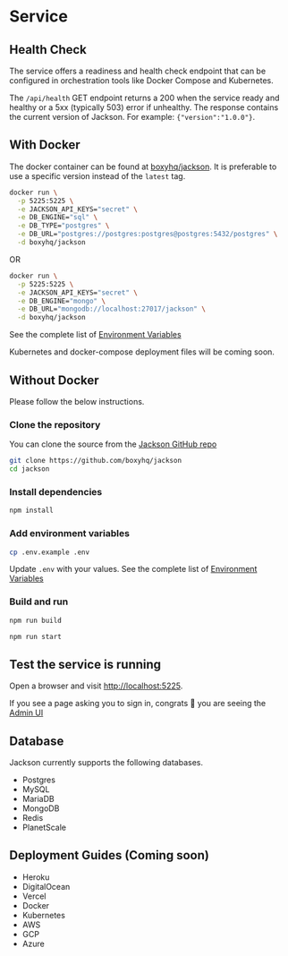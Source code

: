 # Service

## Health Check

The service offers a readiness and health check endpoint that can be configured in orchestration tools like Docker Compose and Kubernetes.

The `/api/health` GET endpoint returns a 200 when the service ready and healthy or a 5xx (typically 503) error if unhealthy. The response contains the current version of Jackson. For example: `{"version":"1.0.0"}`.

## With Docker

The docker container can be found at [boxyhq/jackson](https://hub.docker.com/r/boxyhq/jackson/tags). It is preferable to use a specific version instead of the `latest` tag.

```bash
docker run \
  -p 5225:5225 \
  -e JACKSON_API_KEYS="secret" \
  -e DB_ENGINE="sql" \
  -e DB_TYPE="postgres" \
  -e DB_URL="postgres://postgres:postgres@postgres:5432/postgres" \
  -d boxyhq/jackson
```

OR

```bash
docker run \
  -p 5225:5225 \
  -e JACKSON_API_KEYS="secret" \
  -e DB_ENGINE="mongo" \
  -e DB_URL="mongodb://localhost:27017/jackson" \
  -d boxyhq/jackson
```

See the complete list of [Environment Variables](./env-variables.md)

Kubernetes and docker-compose deployment files will be coming soon.

## Without Docker

Please follow the below instructions.

### Clone the repository

You can clone the source from the [Jackson GitHub repo](https://github.com/boxyhq/jackson/tree/release)

```bash
git clone https://github.com/boxyhq/jackson
cd jackson
```

### Install dependencies

```bash
npm install
```

### Add environment variables

```bash
cp .env.example .env
```

Update `.env` with your values. See the complete list of [Environment Variables](./env-variables.md)

### Build and run

```bash
npm run build
```

```bash
npm run start
```

## Test the service is running

Open a browser and visit [http://localhost:5225](http://localhost:5225).

If you see a page asking you to sign in, congrats 🎉 you are seeing the [Admin UI](../admin-ui.md)

## Database

Jackson currently supports the following databases.

- Postgres
- MySQL
- MariaDB
- MongoDB
- Redis
- PlanetScale

## Deployment Guides (Coming soon)

- Heroku
- DigitalOcean
- Vercel
- Docker
- Kubernetes
- AWS
- GCP
- Azure
